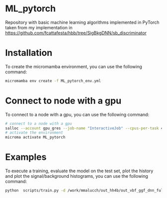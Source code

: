 # ML_pytorch

Repository with basic machine learning algorithms implemented in PyTorch taken from my implementation in https://github.com/fcattafesta/hbb/tree/SigBkgDNN/sb_discriminator


# Installation
To create the micromamba environment, you can use the following command:
```bash
micromamba env create -f ML_pytorch_env.yml
```

# Connect to node with a gpu
To connect to a node with a gpu, you can use the following command:
```bash
# connect to a node with a gpu
salloc --account gpu_gres --job-name "InteractiveJob" --cpus-per-task 4 --mem-per-cpu 3000 --time 01:00:00  -p gpu
# activate the environment
microma activate ML_pytorch
```

# Examples
To execute a training, evaluate the model on the test set, plot the history and plot the signal/background histograms, you can use the following command:

```bash
python  scripts/train.py -d /work/mmalucch/out_hh4b/out_vbf_ggf_dnn_full/ --eval -o --histos --history --gpus 7 -n 4 -p 50 -b 512 -e 10 -c configs/DNN_input_lists_ggF_VBF.yml
```
